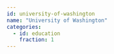 ```yaml
---
id: university-of-washington
name: "University of Washington"
categories:
  - id: education
    fraction: 1
--- 
```


